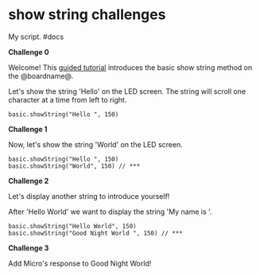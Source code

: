 # show string challenges

My script. #docs

**Challenge 0**

Welcome! This [guided tutorial](/pxjkww) introduces the basic show string method on the @boardname@.

Let's show the string 'Hello' on the LED screen. The string will scroll one character at a time from left to right.

```
basic.showString("Hello ", 150)
```

**Challenge 1**

Now, let's show the string 'World' on the LED screen.

```
basic.showString("Hello ", 150)
basic.showString("World", 150) // ***
```

**Challenge 2**

Let's display another string to introduce yourself!

After 'Hello World' we want to display the string 'My name is '.

```
basic.showString("Hello World", 150)
basic.showString("Good Night World ", 150) // ***
```

**Challenge 3**

Add Micro's response to Good Night World!

